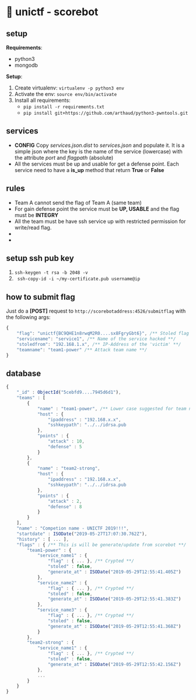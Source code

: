 # 🎯 unictf - scorebot

## setup

**Requirements**:
- python3
- mongodb

**Setup**:
1) Create virtualenv: `virtualenv -p python3 env`
2) Activate the env: `source env/bin/activate`
3) Install all requirements:
   - `pip install -r requirements.txt`
   - `pip install git+https://github.com/arthaud/python3-pwntools.git`

## services
- **CONFIG** Copy _services.json.dist_ to _services.json_ and populate it. It is a simple json where the key is the name of the service (lowercase) with the attribute _port_ and _flagpath_ (absolute)
- All the services must be up and usable for get a defense point. Each service need to have a **is_up** method that return **True** or **False**

## rules
- Team A cannot send the flag of Team A (same team)
- For gain defense point the service must be **UP, USABLE** and the flag must be **INTEGRY**
- All the team must be have ssh service up with restricted permission for write/read flag.
-
-

## setup ssh pub key
1.  ```ssh-keygen -t rsa -b 2048 -v```
2.  ``` ssh-copy-id -i ~/my-certificate.pub username@ip```

## how to submit flag
Just do a **[POST]** request to `http://scorebotaddress:4526/submitflag` with the following args:
```javascript
{
    "flag": "unictf{BC9QHE1n8rwqM2R0....sx8FgryGbt6}", /** Stoled flag **/
    "servicename": "service1", /** Name of the service hacked **/
    "stoledfrom": "192.168.1.x", /** IP-Address of the 'victim' **/
    "teamname": "team1-power" /** Attack team name **/
}
```


## database
```javascript
{
    "_id" : ObjectId("5cebfd9....7945d6d1"),
    "teams" : [
        {
            "name" : "team1-power", /** Lower case suggested for team name**/
            "host" : {
                "ipaddress" : "192.168.x.x",
                "sshkeypath": "../../idrsa.pub
            },
            "points" : {
                "attack" : 10,
                "defense" : 5
            }
        },
        {
            "name" : "team2-strong",
            "host" : {
                "ipaddress" : "192.168.x.x",
                "sshkeypath": "../../idrsa.pub
            },
            "points" : {
                "attack" : 2,
                "defense" : 8
            }
        }
    ],
    "name" : "Competion name - UNICTF 2019!!!",
    "startdate" : ISODate("2019-05-27T17:07:30.762Z"),
    "history" : [ ... ],
    "flags" : { /** This is will be generate/update from scorebot **/
        "team1-power" : {
            "service_name1" : {
                "flag" : { ... }, /** Crypted **/
                "stoled" : false,
                "generate_at" : ISODate("2019-05-29T12:55:41.405Z")
            },
            "service_name2" : {
                "flag" : { ... }, /** Crypted **/
                "stoled" : false,
                "generate_at" : ISODate("2019-05-29T12:55:41.383Z")
            },
            "service_name3" : {
                "flag" : { ... }, /** Crypted **/
                "stoled" : false,
                "generate_at" : ISODate("2019-05-29T12:55:41.368Z")
            }
        },
        "team2-strong" : {
            "service_name1" : {
                "flag" : { ... }, /** Crypted **/
                "stoled" : false,
                "generate_at" : ISODate("2019-05-29T12:55:42.156Z")
            },
            ...
        }
    }
}
```
